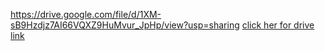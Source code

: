 https://drive.google.com/file/d/1XM-sB9Hzdjz7AI66VQXZ9HuMvur_JpHp/view?usp=sharing
[click her for drive link](https://drive.google.com/file/d/1XM-sB9Hzdjz7AI66VQXZ9HuMvur_JpHp/view?usp=sharing)

